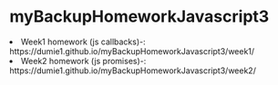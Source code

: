# myBackupHomeworkJavascript3

<li>Week1 homework (js callbacks)-:</li>https://dumie1.github.io/myBackupHomeworkJavascript3/week1/
<li>Week2 homework (js promises)-:</li>https://dumie1.github.io/myBackupHomeworkJavascript3/week2/
